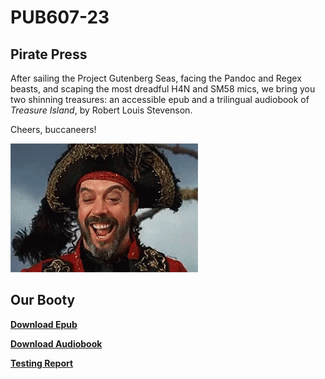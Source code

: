 # PUB607-23

## Pirate Press

After sailing the Project Gutenberg Seas, facing the Pandoc and Regex beasts, and scaping the most dreadful H4N and SM58 mics,
we bring you two shinning treasures: an accessible epub and a trilingual audiobook of *Treasure Island*,
by Robert Louis Stevenson.

Cheers, buccaneers!


![](https://github.com/Adi112401/Treasure-Island-Ebook-Project/blob/main/hahaha-laughing.gif)

## Our Booty

**[Download Epub](https://github.com/Adi112401/Treasure-Island-Ebook-Project/raw/main/Treasure-Island.epub)**

**[Download Audiobook](https://github.com/Adi112401/Treasure-Island-Ebook-Project/raw/main/Treasure-Island.epub)**

**[Testing Report](https://github.com/Adi112401/Treasure-Island-Ebook-Project/blob/main/Testing%20Report.md)**
